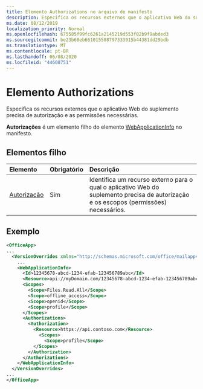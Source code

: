 ```yaml
---
title: Elemento Authorizations no arquivo de manifesto
description: Especifica os recursos externos que o aplicativo Web do suplemento precisa de autorização e as permissões necessárias.
ms.date: 08/12/2019
localization_priority: Normal
ms.openlocfilehash: 675585f99fc6261a2145219d553f02b9f9abded3
ms.sourcegitcommit: be23b68eb661015508797333915b44381dd29bdb
ms.translationtype: MT
ms.contentlocale: pt-BR
ms.lasthandoff: 06/08/2020
ms.locfileid: "44608751"
---
```

# <a name="authorizations-element"></a>Elemento Authorizations

Especifica os recursos externos que o aplicativo Web do suplemento precisa de autorização e as permissões necessárias.

**Autorizações** é um elemento filho do elemento [WebApplicationInfo](webapplicationinfo.md) no manifesto.

## <a name="child-elements"></a>Elementos filho

|  Elemento |  Obrigatório  |  Descrição  |
|:-----|:-----|:-----|
|  [Autorização](authorization.md)                |  Sim     |   Identifica um recurso externo para o qual o aplicativo Web do suplemento precisa de autorização e os escopos (permissões) necessários. |

## <a name="example"></a>Exemplo

```xml
<OfficeApp>
...
  <VersionOverrides xmlns="http://schemas.microsoft.com/office/mailappversionoverrides" xsi:type="VersionOverridesV1_0">
    ...
    <WebApplicationInfo>
      <Id>12345678-abcd-1234-efab-123456789abc</Id>
      <Resource>api://myDomain.com/12345678-abcd-1234-efab-123456789abc</Resource>
      <Scopes>
        <Scope>Files.Read.All</Scope>
        <Scope>offline_access</Scope>
        <Scope>openid</Scope>
        <Scope>profile</Scope>
      </Scopes>
      <Authorizations>
        <Authorization>
          <Resource>https://api.contoso.com</Resource>
            <Scopes>
              <Scope>profile</Scope>
          </Scopes>
        </Authorization>
      </Authorizations>
    </WebApplicationInfo>
  </VersionOverrides>
...
</OfficeApp>
```
